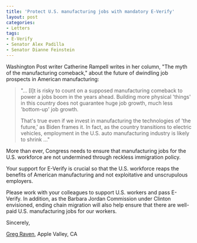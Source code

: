 ```yaml
---
title: 'Protect U.S. manufacturing jobs with mandatory E-Verify'
layout: post
categories:
- Letters
tags:
- E-Verify
- Senator Alex Padilla
- Senator Dianne Feinstein
---
```


Washington Post writer Catherine Rampell writes in her column, "The myth of the manufacturing comeback," about the future of dwindling job prospects in American manufacturing:

> "... \[I\]t is risky to count on a supposed manufacturing comeback to power a jobs boom in the years ahead. Building more physical 'things' in this country does not guarantee huge job growth, much less 'bottom-up' job growth.
> 
> That's true even if we invest in manufacturing the technologies of 'the future,' as Biden frames it. In fact, as the country transitions to electric vehicles, employment in the U.S. auto manufacturing industry is likely to shrink ..."

More than ever, Congress needs to ensure that manufacturing jobs for the U.S. workforce are not undermined through reckless immigration policy.

Your support for E-Verify is crucial so that the U.S. workforce reaps the benefits of American manufacturing and not exploitative and unscrupulous employers.

Please work with your colleagues to support U.S. workers and pass E-Verify. In addition, as the Barbara Jordan Commission under Clinton envisioned, ending chain migration will also help ensure that there are well-paid U.S. manufacturing jobs for our workers.

Sincerely,

[Greg Raven](https://www.gregraven.org/), Apple Valley, CA
